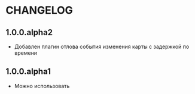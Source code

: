 CHANGELOG
==============

1.0.0.alpha2
-----------------
 * Добавлен плагин отлова события изменения карты с задержкой по времени

1.0.0.alpha1
-----------------
 * Можно использовать
